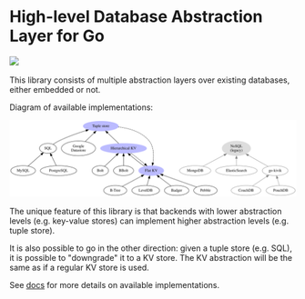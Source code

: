 # High-level Database Abstraction Layer for Go

[![](https://godoc.org/github.com/hidal-go/hidalgo?status.svg)](https://godoc.org/github.com/hidal-go/hidalgo)

This library consists of multiple abstraction layers over existing databases,
either embedded or not.

Diagram of available implementations:

![DB hierarchy](db-hierarchy.svg)

The unique feature of this library is that backends with lower abstraction levels
(e.g. key-value stores) can implement higher abstraction levels (e.g. tuple store).

It is also possible to go in the other direction: given a tuple store (e.g. SQL),
it is possible to "downgrade" it to a KV store. The KV abstraction will be the same
as if a regular KV store is used.

See [docs](./docs/README.md) for more details on available implementations.
